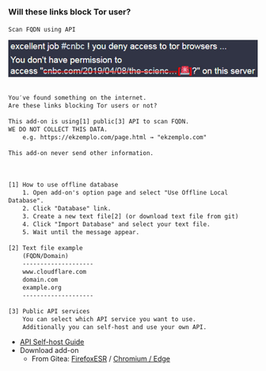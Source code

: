 ### Will these links block Tor user?

`Scan FQDN using API`

![](../image/isatpreview.jpg)


```

You′ve found something on the internet.
Are these links blocking Tor users or not?
 
This add-on is using[1] public[3] API to scan FQDN.
WE DO NOT COLLECT THIS DATA.
	e.g. https://ekzemplo.com/page.html → "ekzemplo.com"

This add-on never send other information.



[1] How to use offline database
	1. Open add-on's option page and select "Use Offline Local Database".
	2. Click "Database" link.
	3. Create a new text file[2] (or download text file from git)
	4. Click "Import Database" and select your text file.
	5. Wait until the message appear.

[2] Text file example
	(FQDN/Domain)
	--------------------
	www.cloudflare.com
	domain.com
	example.org
	--------------------

[3] Public API services
	You can select which API service you want to use.
	Additionally you can self-host and use your own API.

```


- [API Self-host Guide](../tool/api_for_ismm_isat/)
- Download add-on
  - From Gitea: [FirefoxESR](https://git.disroot.org/dCF/deCloudflare/raw/branch/master/addons/releases/isat.xpi) / [Chromium / Edge](https://git.disroot.org/dCF/deCloudflare/raw/branch/master/addons/releases/isat.crx)
